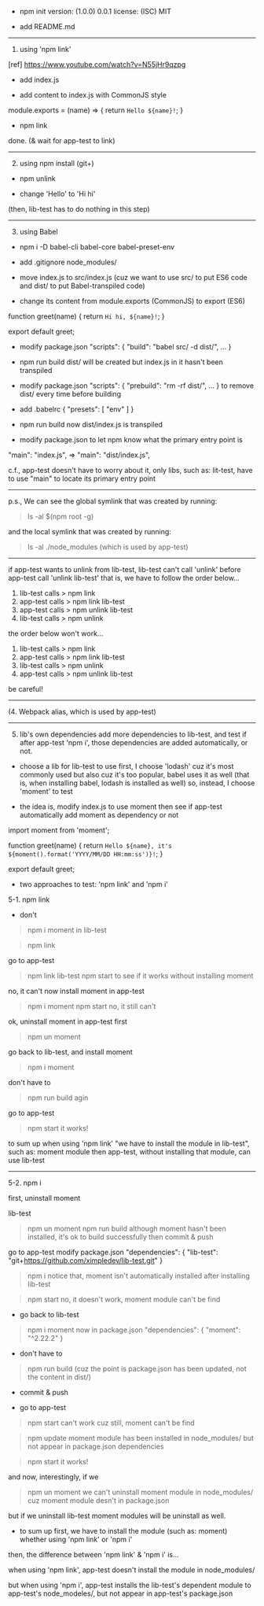 - npm init
version: (1.0.0) 0.0.1
license: (ISC) MIT

- add README.md

-----

1. using 'npm link'

[ref]
https://www.youtube.com/watch?v=N55jHr9qzpg

- add index.js

- add content to index.js with CommonJS style

module.exports = (name) => {
  return `Hello ${name}!`;
}

- npm link

done.
(& wait for app-test to link)

-----

2. using npm install (git+)

- npm unlink

- change 'Hello' to 'Hi hi'

(then, lib-test has to do nothing in this step)

-----

3. using Babel

- npm i -D babel-cli babel-core babel-preset-env

- add .gitignore
node_modules/

- move index.js to src/index.js
(cuz we want to use src/ to put ES6 code and dist/ to put Babel-transpiled code)

- change its content from module.exports (CommonJS) to export (ES6)

function greet(name) {
  return `Hi hi, ${name}!`;
}

export default greet;

- modify package.json
"scripts": {
  "build": "babel src/ -d dist/",
  ...
}

- npm run build
dist/ will be created but index.js in it hasn't been transpiled

- modify package.json
"scripts": {
  "prebuild": "rm -rf dist/",
  ...
}
to remove dist/ every time before building

- add .babelrc
{
  "presets": [
    "env"
  ]
}

- npm run build
now dist/index.js is transpiled

- modify package.json
to let npm know what the primary entry point is

"main": "index.js",
=>
"main": "dist/index.js",

c.f.,
app-test doesn't have to worry about it,
only libs, such as: lit-test,
have to use "main" to locate its primary entry point

-----

p.s.,
We can see the global symlink that was created by running:
> ls -al $(npm root -g)

and the local symlink that was created by running:
> ls -al ./node_modules
(which is used by app-test)

-----

if app-test wants to unlink from lib-test,
lib-test can't call 'unlink' before app-test call 'unlink lib-test'
that is, we have to follow the order below...

1. lib-test calls > npm link
2. app-test calls > npm link lib-test
3. app-test calls > npm unlink lib-test
4. lib-test calls > npm unlink

the order below won't work...
1. lib-test calls > npm link
2. app-test calls > npm link lib-test
3. lib-test calls > npm unlink
4. app-test calls > npm unlink lib-test

be careful!

-----

(4. Webpack alias, which is used by app-test)

-----

5. lib's own dependencies
add more dependencies to lib-test,
and test if after app-test 'npm i',
those dependencies are added automatically, or not.

- choose a lib for lib-test to use
first, I choose 'lodash' cuz it's most commonly used
but also cuz it's too popular, babel uses it as well
(that is, when installing babel, lodash is installed as well)
so, instead, I choose 'moment' to test

- the idea is, modify index.js to use moment
then see if app-test automatically add moment as dependency or not

import moment from 'moment';

function greet(name) {
  return `Hello ${name}, it's ${moment().format('YYYY/MM/DD HH:mm:ss')}!`;
}

export default greet;

- two approaches to test: 'npm link' and 'npm i'

5-1. npm link

- don't
> npm i moment
in lib-test

> npm link

go to app-test
> npm link lib-test
> npm start
to see if it works without installing moment

no, it can't
now install moment in app-test
> npm i moment
> npm start
no, it still can't

ok, uninstall moment in app-test first
> npm un moment

go back to lib-test, and install moment
> npm i moment

don't have to
> npm run build
agin

go to app-test
> npm start
it works!

to sum up
when using 'npm link'
"we have to install the module in lib-test", such as: moment module
then app-test, without installing that module, can use lib-test

-----

5-2. npm i

first, uninstall moment

lib-test
> npm un moment
> npm run build
although moment hasn't been installed, it's ok to build successfully
then commit & push

go to app-test
modify package.json
"dependencies": {
  "lib-test": "git+https://github.com/ximpledev/lib-test.git"
}

> npm i
notice that, moment isn't automatically installed after installing lib-test

> npm start
no, it doesn't work, moment module can't be find

- go back to lib-test
> npm i moment
now in package.json
"dependencies": {
  "moment": "^2.22.2"
}

- don't have to
> npm run build
(cuz the point is package.json has been updated, not the content in dist/)

- commit & push

- go to app-test
> npm start
can't work cuz still, moment can't be find

> npm update
moment module has been installed in node_modules/
but not appear in package.json dependencies

> npm start
it works!

and now, interestingly,
if we
> npm un moment
we can't uninstall moment module in node_modules/
cuz moment module desn't in package.json

but if we uninstall lib-test
moment modules will be uninstall as well.

- to sum up
first,
we have to install the module (such as: moment)
whether using 'npm link' or 'npm i'

then,
the difference between 'npm link' & 'npm i' is...

when using 'npm link',
app-test doesn't install the module in node_modules/

but when using 'npm i',
app-test installs the lib-test's dependent module
to app-test's node_modeles/,
but not appear in app-test's package.json

